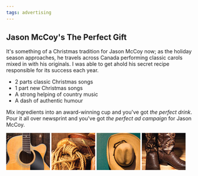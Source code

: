 ```yaml
---
tags: advertising
---
```


<article>
<h1>Jason McCoy's The Perfect Gift</h1>
<section>
<p>It's something of a Christmas tradition for Jason McCoy now; as the holiday season approaches, he travels across Canada performing classic carols mixed in with his originals. I was able to get ahold his secret recipe responsible for its success each year.</p>
<ul>
<li>2 parts classic Christmas songs</li>
<li>1 part new Christmas songs</li>
<li>A strong helping of country music</li>
<li>A dash of authentic humour</li></ul>
<p>Mix ingredients into an award-winning cup and you've got <em>the perfect drink</em>. Pour it all over newsprint and you've got <em>the perfect ad campaign</em> for Jason McCoy.</p>
</section>
<aside><div class="left">
<a href="images/JasonMcCoy1.jpg" class="fancybox" title="Jason McCoy's The Perfect Gift Advertisement" rel="Jason McCoy"><img src="images/JasonMcCoy1-thumb.jpg" width="118" height="100"></a>
<a href="images/JasonMcCoy2.jpg" class="fancybox" title="Jason McCoy's The Perfect Gift Advertisement" rel="Jason McCoy"><img src="images/JasonMcCoy2-thumb.jpg" width="118" height="100"></a>
<a href="images/JasonMcCoy3.jpg" class="fancybox" title="Jason McCoy's The Perfect Gift Advertisement" rel="Jason McCoy"><img src="images/JasonMcCoy3-thumb.jpg" width="118" height="100"></a>
<a href="images/JasonMcCoy4.jpg" class="fancybox" title="Jason McCoy's The Perfect Gift Advertisement" rel="Jason McCoy"><img src="images/JasonMcCoy4-thumb.jpg" width="118" height="100"></a>
</div></aside>
</article>
<div class="clear"></div>
